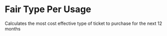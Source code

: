# Fair Type Per Usage

Calculates the most cost effective type of ticket to purchase for the next 12 months

